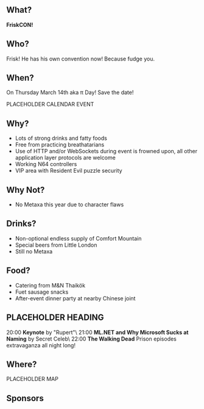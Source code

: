 ## What?

**FriskCON!**

## Who?

Frisk! He has his own convention now! Because fudge you.

## When?

On Thursday March 14th aka π Day! Save the date!

PLACEHOLDER CALENDAR EVENT

## Why?

* Lots of strong drinks and fatty foods
* Free from practicing breathatarians
* Use of HTTP and/or WebSockets during event is frowned upon, all other application layer protocols are welcome
* Working N64 controllers
* VIP area with Resident Evil puzzle security

## Why Not?

* No Metaxa this year due to character flaws

## Drinks?

* Non-optional endless supply of Comfort Mountain
* Special beers from Little London
* Still no Metaxa

## Food?

* Catering from M&N Thaikök
* Fuet sausage snacks
* After-event dinner party at nearby Chinese joint

## PLACEHOLDER HEADING

20:00 **Keynote** by "Rupert"\\
21:00 **ML.NET and Why Microsoft Sucks at Naming** by Secret Celeb\\
22:00 **The Walking Dead** Prison episodes extravaganza all night long!

## Where?

PLACEHOLDER MAP

## Sponsors